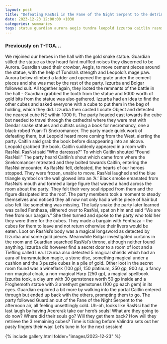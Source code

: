 ```yaml
---
layout: post
title: "Defeating RasNsi in the Fane of the Night Serpent to the detriment of the soul"
date: 2023-12-23 12:00:00 +1030
categories: summaries
tags: statue guardian aurora aegis tundra leopold izzurba caitlin rasnsi dendar cube yuanti bolgar spellbook soul acererak froghemoth
---
```

### Previously on T-TOA…
We rejoined our heroes in the hall with the gold snake statue. Guardian stilled the statue as they heard faint muffled noises they discerned to be Aurora. Guardian used their crowbar, Aegis, to move cement pieces around the statue, with the help of Tundra’s strength and Leopold’s mage paw. Aurora below climbed a ladder and opened the grate under the cement pieces and she was met by the rest of the party. Izzurba and Bolgar followed suit. 
All together again, they looted the remnants of the battle in the hall - Guardian grabbed the tooth from the statue and 5000 worth of gold bits from the statue was also gathered. Izzurba had an idea to find the other cubes and asked everyone with a cube to put them in the bag of holding, which they did. Izzurba then casted Locate Object and detected the nearest cube NE within 1000 ft. The party headed east towards the cube but needed to travel through the cathedral where they were met with Dendar snake statues and cultists using a book for necromancy, one a black-robed Yuan-Ti Snekromancer. The party made quick work of defeating them, but Leopold heard more coming from the West, alerting the party. Caitlin said grab the book before disappearing into an alcove. Leopold grabbed the book.
Caitlin suddenly appeared in a room with RasNsi. RasNsi said “Who daressss?”
To which Caitlin shouted “Found RasNsi!”
The party heard Caitlin’s shout which came from where the Snekromancer retreated and they bolted towards Caitlin, entering the RasNsi encounter.
As RasNsi fell, defeated, the hearts of our heroes stopped. They were frozen, unable to move. RasNsi laughed and the blue triangle symbol on the wall glowed into an ‘A.’ Black smoke emanated from RasNsi’s mouth and formed a large figure that waved a hand across the room about the party. They felt their very soul ripped from them and the figure dissipated into the roof. The party members took a moment to steady themselves and noticed they all now not only had a white piece of hair but also felt like something was missing.
The lady snake the party later learned was called Fenthaza, slithered over to RasNsi, spat on him and said “We are free from our bargain.”
She then turned and spoke to the party who told her they were there for the cubes. They made a bargain with Fenthaza – the cubes for them to leave and not return otherwise their livers would be eaten. 
Loot on RasNsi’s body was a magical longsword as detected by Izzurba and some gold pieces.
Meanwhile Bolgar investigated curtains in the room and Guardian searched RasNsi’s throne, although neither found anything. Izzurba did however find a secret door to a room of loot and a Tiefling called Lea. Izzurba also detected 5 magical shields which had an aura of transmutation magic, a stone disc, something magical under a cushion and the 3 puzzle cubes in a pile of gold.
Other loot in the secret room found was a wineflask (100 gp), 150 platinum, 350 gp, 900 sp, a fancy non-magical cloak, a non-magical Harp (250 gp), a magical spellbook Izzurba took, a clay urn with 30 gemstones worth 50 gp inside and a Froghemoth statue with 3 amethyst gemstones (100 gp each gem) in its eyes.
Guardian explored a bit more by walking into the portal Caitlin entered through but ended up back with the others, prompting them to go. The party followed Guardian out of the Fane of the Night Serpent to the afternoon air, all feeling unsettlingly cold.
Uh-oh, looks like RasNsi had the last laugh by having Acererak take our hero’s souls! What are they going to do now? Where did their souls go? Will they get them back? How will they retrieve the 3 remaining cubes? Time is ticking before Valindra sets out her pasty fingers their way! Let’s tune in for the next session!

{% include gallery.html folder="images/2023-12-23" %}